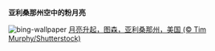 
**亚利桑那州空中的粉月亮**

![bing-wallpaper](https://www.bing.com/th?id=OHR.ArizonaPinkMoon_ZH-CN5545607389_1920x1080.jpg)
[月亮升起，图森，亚利桑那州，美国 (© Tim Murphy/Shutterstock)](https://www.bing.com/search?q=%E7%B2%89%E7%BA%A2%E8%89%B2%E6%9C%88%E4%BA%AE&amp;form=hpcapt&amp;mkt=zh-cn)
  